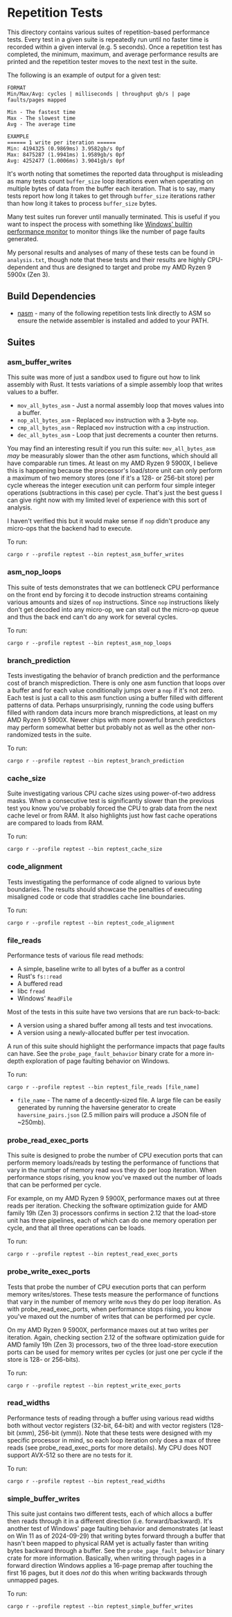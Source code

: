 # Repetition Tests
This directory contains various suites of repetition-based performance tests.
Every test in a given suite is repeatedly run until no faster time is recorded within a given interval (e.g. 5 seconds).
Once a repetition test has completed, the minimum, maximum, and average performance results are printed and the repetition tester moves to the next test in the suite.

The following is an example of output for a given test:
```
FORMAT
Min/Max/Avg: cycles | milliseconds | throughput gb/s | page faults/pages mapped

Min - The fastest time
Max - The slowest time
Avg - The average time

EXAMPLE
====== 1 write per iteration ======
Min: 4194325 (0.9869ms) 3.9582gb/s 0pf
Max: 8475287 (1.9941ms) 1.9589gb/s 0pf
Avg: 4252477 (1.0006ms) 3.9041gb/s 0pf
```

It's worth noting that sometimes the reported data throughput is misleading as many tests count `buffer_size` loop iterations even when operating on multiple bytes of data from the buffer each iteration.
That is to say, many tests report how long it takes to get through `buffer_size` iterations rather than how long it takes to process `buffer_size` bytes.

Many test suites run forever until manually terminated.
This is useful if you want to inspect the process with something like [Windows' builtin performance monitor](https://learn.microsoft.com/en-us/previous-versions/windows/it-pro/windows-server-2008-r2-and-2008/cc749154(v%3dws.11)) to monitor things like the number of page faults generated.

My personal results and analyses of many of these tests can be found in `analysis.txt`, though note that these tests and their results are highly CPU-dependent and thus are designed to target and probe my AMD Ryzen 9 5900x (Zen 3).

## Build Dependencies
- [nasm](https://www.nasm.us/) - many of the following repetition tests link directly to ASM so ensure the netwide assembler is installed and added to your PATH.

## Suites

### asm_buffer_writes
This suite was more of just a sandbox used to figure out how to link assembly with Rust.
It tests variations of a simple assembly loop that writes values to a buffer.
- `mov_all_bytes_asm` - Just a normal assembly loop that moves values into a buffer.
- `nop_all_bytes_asm` - Replaced `mov` instruction with a 3-byte `nop`.
- `cmp_all_bytes_asm` - Replaced `mov` instruction with a `cmp` instruction.
- `dec_all_bytes_asm` - Loop that just decrements a counter then returns.

You may find an interesting result if you run this suite: `mov_all_bytes_asm` _may_ be measurably slower than the other asm functions, which should all have comparable run times.
At least on my AMD Ryzen 9 5900X, I believe this is happening because the processor's load/store unit can only perform a maximum of two memory stores (one if it's a 128- or 256-bit store) per cycle whereas the integer execution unit can perform four simple integer operations (subtractions in this case) per cycle.
That's just the best guess I can give right now with my limited level of experience with this sort of analysis.

I haven't verified this but it would make sense if `nop` didn't produce any micro-ops that the backend had to execute.

To run:
```
cargo r --profile reptest --bin reptest_asm_buffer_writes
```

### asm_nop_loops
This suite of tests demonstrates that we can bottleneck CPU performance on the front end by forcing it to decode instruction streams containing various amounts and sizes of `nop` instructions.
Since `nop` instructions likely don't get decoded into any micro-op, we can stall out the micro-op queue and thus the back end can't do any work for several cycles.

To run:
```
cargo r --profile reptest --bin reptest_asm_nop_loops
```

### branch_prediction
Tests investigating the behavior of branch prediction and the performance cost of branch misprediction.
There is only one asm function that loops over a buffer and for each value conditionally jumps over a `nop` if it's not zero. 
Each test is just a call to this asm function using a buffer filled with different patterns of data.
Perhaps unsurprisingly, running the code using buffers filled with random data incurs more branch mispredictions, at least on my AMD Ryzen 9 5900X.
Newer chips with more powerful branch predictors may perform somewhat better but probably not as well as the other non-randomized tests in the suite.

To run:
```
cargo r --profile reptest --bin reptest_branch_prediction
```

### cache_size
Suite investigating various CPU cache sizes using power-of-two address masks.
When a consecutive test is significantly slower than the previous test you know you've probably forced the CPU to grab data from the next cache level or from RAM.
It also highlights just how fast cache operations are compared to loads from RAM.

To run:
```
cargo r --profile reptest --bin reptest_cache_size
```

### code_alignment
Tests investigating the performance of code aligned to various byte boundaries.
The results should showcase the penalties of executing misaligned code or code that straddles cache line boundaries.

To run:
```
cargo r --profile reptest --bin reptest_code_alignment
```

### file_reads
Performance tests of various file read methods:
- A simple, baseline write to all bytes of a buffer as a control
- Rust's `fs::read`
- A buffered read
- libc `fread`
- Windows' `ReadFile`

Most of the tests in this suite have two versions that are run back-to-back:
- A version using a shared buffer among all tests and test invocations.
- A version using a newly-allocated buffer per test invocation.

A run of this suite should highlight the performance impacts that page faults can have.
See the `probe_page_fault_behavior` binary crate for a more in-depth exploration of page faulting behavior on Windows.

To run:
```
cargo r --profile reptest --bin reptest_file_reads [file_name]
```
- `file_name` - The name of a decently-sized file. A large file can be easily generated by running the haversine generator to create `haversine_pairs.json` (2.5 million pairs will produce a JSON file of ~250mb).

### probe_read_exec_ports
This suite is designed to probe the number of CPU execution ports that can perform memory loads/reads by testing the performance of functions that vary in the number of memory read `mov`s they do per loop iteration.
When performance stops rising, you know you've maxed out the number of loads that can be performed per cycle.

For example, on my AMD Ryzen 9 5900X, performance maxes out at three reads per iteration.
Checking the software optimization guide for AMD family 19h (Zen 3) processors confirms in section 2.12 that the load-store unit has three pipelines, each of which can do one memory operation per cycle, and that all three operations can be loads.

To run:
```
cargo r --profile reptest --bin reptest_read_exec_ports
```

### probe_write_exec_ports
Tests that probe the number of CPU execution ports that can perform memory writes/stores.
These tests measure the performance of functions that vary in the number of memory write `mov`s they do per loop iteration.
As with probe_read_exec_ports, when performance stops rising, you know you've maxed out the number of writes that can be performed per cycle.

On my AMD Ryzen 9 5900X, performance maxes out at two writes per iteration.
Again, checking section 2.12 of the software optimization guide for AMD family 19h (Zen 3) processors, two of the three load-store execution ports can be used for memory writes per cycles (or just one per cycle if the store is 128- or 256-bits).

To run:
```
cargo r --profile reptest --bin reptest_write_exec_ports
```

### read_widths
Performance tests of reading through a buffer using various read widths both without vector registers (32-bit, 64-bit) and with vector registers (128-bit (xmm), 256-bit (ymm)).
Note that these tests were designed with my specific processor in mind, so each loop iteration only does a max of three reads (see probe_read_exec_ports for more details).
My CPU does NOT support AVX-512 so there are no tests for it.

To run:
```
cargo r --profile reptest --bin reptest_read_widths
```

### simple_buffer_writes
This suite just contains two different tests, each of which allocs a buffer then reads through it in a different direction (i.e. forward/backward).
It's another test of Windows' page faulting behavior and demonstrates (at least on Win 11 as of 2024-09-29) that writing bytes forward through a buffer that hasn't been mapped to physical RAM yet is actually faster than writing bytes backward through a buffer.
See the `probe_page_fault_behavior` binary crate for more information.
Basically, when writing through pages in a forward direction Windows applies a 16-page premap after touching the first 16 pages, but it does _not_ do this when writing backwards through unmapped pages.

To run:
```
cargo r --profile reptest --bin reptest_simple_buffer_writes
```
